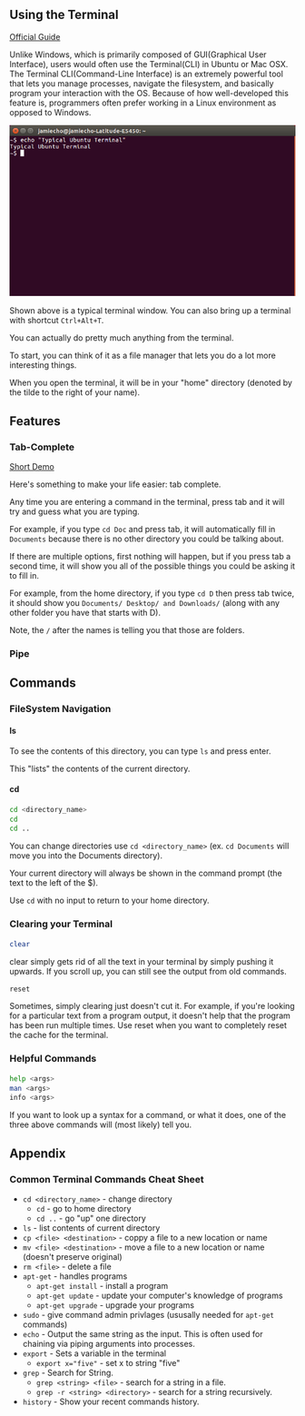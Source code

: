 ## Using the Terminal

[Official Guide](https://help.ubuntu.com/community/UsingTheTerminal)

Unlike Windows, which is primarily composed of GUI(Graphical User Interface), users would often use the Terminal(CLI) in Ubuntu or Mac OSX.
The Terminal CLI(Command-Line Interface) is an extremely powerful tool that lets you manage processes, navigate the filesystem, and basically program your interaction with the OS.
Because of how well-developed this feature is, programmers often prefer working in a Linux environment as opposed to Windows.

![Terminal](images/terminal_window.png)

Shown above is a typical terminal window. You can also bring up a terminal with shortcut `Ctrl+Alt+T`.

You can actually do pretty much anything from the terminal.

To start, you can think of it as a file manager that lets you do a lot more interesting things.

When you open the terminal, it will be in your "home" directory (denoted by the tilde to the right of your name).

## Features

### Tab-Complete

[Short Demo](https://youtu.be/esD6UFf0SnU)

Here's something to make your life easier: tab complete.

Any time you are entering a command in the terminal, press tab and it will try and guess what you are typing.

For example, if you type `cd Doc` and press tab, it will automatically fill in `Documents` because there is no other directory you could be talking about.

If there are multiple options, first nothing will happen, but if you press tab a second time, it will show you all of the possible things you could be asking it to fill in.

For example, from the home directory, if you type `cd D` then press tab twice, it should show you `Documents/ Desktop/ and Downloads/` (along with any other folder you have that starts with D).

Note, the `/` after the names is telling you that those are folders.

### Pipe



## Commands

### FileSystem Navigation

#### ls
To see the contents of this directory, you can type `ls` and press enter.

This "lists" the contents of the current directory.

#### cd

```bash
cd <directory_name>
cd
cd ..
```

You can change directories use `cd <directory_name>` (ex. `cd Documents` will move you into the Documents directory).

Your current directory will always be shown in the command prompt (the text to the left of the $).

Use `cd` with no input to return to your home directory.

### Clearing your Terminal

```bash
clear
```

clear simply gets rid of all the text in your terminal by simply pushing it upwards.
If you scroll up, you can still see the output from old commands.

```bash
reset
```

Sometimes, simply clearing just doesn't cut it. For example, if you're looking for a particular text from a program output, it doesn't help that the program has been run multiple times.
Use reset when you want to completely reset the cache for the terminal.

### Helpful Commands

```bash
help <args>
man <args>
info <args>
```

If you want to look up a syntax for a command, or what it does, one of the three above commands will (most likely) tell you.

## Appendix

### Common Terminal Commands Cheat Sheet 

- `cd <directory_name>` - change directory
  - `cd` - go to home directory
  - `cd ..` - go "up" one directory
- `ls` - list contents of current directory
- `cp <file> <destination>` - coppy a file to a new location or name
- `mv <file> <destination>` - move a file to a new location or name (doesn't preserve original)
- `rm <file>` - delete a file
- `apt-get` - handles programs
  - `apt-get install` - install a program
  - `apt-get update` - update your computer's knowledge of programs
  - `apt-get upgrade` - upgrade your programs
- `sudo` - give command admin privlages (ususally needed for `apt-get` commands)
- `echo` - Output the same string as the input. This is often used for chaining via piping arguments into processes.
- `export` - Sets a variable in the terminal
  - `export x="five"` - set x to string "five"
- `grep` - Search for String.
  - `grep <string> <file>` - search for a string in a file.
  - `grep -r <string> <directory>` - search for a string recursively.
- `history` - Show your recent commands history.
